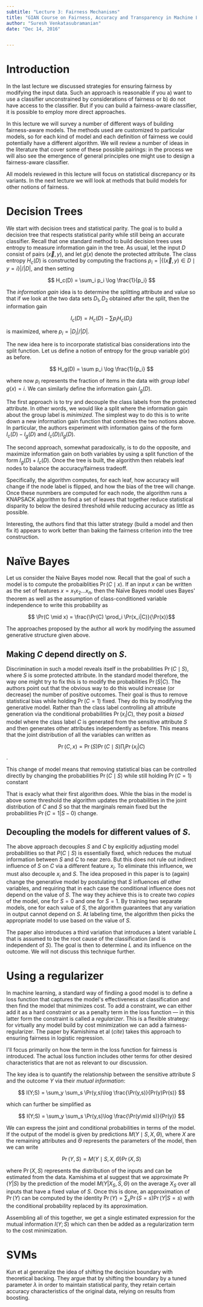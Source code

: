 ```yaml
---
subtitle: "Lecture 3: Fairness Mechanisms"
title: "GIAN Course on Fairness, Accuracy and Transparency in Machine Learning"
author: "Suresh Venkatasubramanian"
date: "Dec 14, 2016"


---
```


# Introduction

In the last lecture we discussed strategies for ensuring fairness by modifying the input data. Such an approach is reasonable if you a) want to use a classifier unconstrained by considerations of fairness or b) do not have access to the classifier. But if you can build a fairness-aware classifier, it is possible to employ more direct approaches. 

In this lecture we will survey a number of different ways of building fairness-aware models. The methods used are customized to particular models, so for each kind of model and each definition of fairness we could potentially have a different algorithm. We will review a number of ideas in the literature that cover some of these possible pairings: in the process we will also see the emergence of general principles one might use to design a fairness-aware classifier. 

All models reviewed in this lecture will focus on statistical discrepancy or its variants. In the next lecture we will look at methods that build models for other notions of fairness. 

# Decision Trees

We start with decision trees and statistical parity. The goal is to build a decision tree that respects statistical parity while still being an accurate classifier. Recall that one standard method to build decision trees uses entropy to measure information gain in the tree. As usual, let the input $D$ consist of pairs $(\vec{x}, y)$, and let $g(x)$ denote the protected attribute. The class entropy $H_c(D)$ is constructed by computing the fractions $p_i = |\{ (\vec{x}, y) \in D\mid  y = i\} |/|D|$, and then setting 

$$ H_c(D) = \sum_i p_i  \log \frac{1}{p_i} $$

The *information gain* idea is to determine the splitting attribute and value so that  if we look at the two data sets $D_1, D_2$ obtained after the split, then the information gain 

$$ I_c(D) = H_c(D) - \sum p_i H_c(D_i)$$ 

is maximized, where $p_i = |D_i|/|D|$. 

The new idea here is to incorporate statistical bias considerations into the split function.  Let us define a notion of entropy for the group variable $g(x)$ as before. 

$$ H_g(D) = \sum p_i \log \frac{1}{p_i} $$

where now $p_i$ represents the fraction of items in the data with *group label* $g(x) = i$. We can similarly define the information gain $I_g(D)$. 

The first approach is to try and decouple the class labels from the protected attribute. In other words, we would like a split where the information gain about the group label is *minimized*. The simplest way to do this is to write down a new information gain function that combines the two notions above. In particular, the authors experiment with information gains of the form $I_c(D) - I_g(D)$ and $I_c(D)/I_g(D)$. 

The second approach, somewhat paradoxically, is to do the opposite, and maximize information gain on both variables by using a split function of the form $I_g(D) + I_c(D)$. Once the tree is built, the algorithm then relabels leaf nodes to balance the accuracy/fairness tradeoff. 

Specifically, the algorithm computes, for each leaf, how accuracy will change if the node label is flipped, and how the bias of the tree will change. Once these nunmbers are computed for each node, the algorithm runs a KNAPSACK algorithm to find a set of leaves that together reduce statistical disparity to below the desired threshold while reducing accuracy as little as possible. 

Interesting, the authors find that this latter strategy (build a model and then fix it) appears to work better than baking the fairness criterion into the tree construction. 

# Naïve Bayes

Let us consider the Naïve Bayes model now. Recall that the goal of such a model is to compute the probaiblities $\Pr(C \mid x)$. If an input $x$ can be written as the set of features $x = x_1x_2\ldots x_n$, then the Naïve Bayes model uses Bayes' theorem as well as the assumption of class-conditioned variable independence to write this probability as 

$$ \Pr(C \mid x) = \frac{\Pr(C) \prod_i \Pr(x_i|C)}{\Pr(x)}$$

The approaches proposed by the author all work by modifying the assumed generative structure given above. 

## Making $C$ depend directly on $S$. 

Discrimination in such a model reveals itself in the probabilities $\Pr(C \mid S)$, where $S$ is some protected attribute. In the standard model therefore, the way one might try to fix this is to modify the probabilities $\Pr(S |C)$. The authors point out that the obvious way to do this would increase (or decrease) the number of positive outcomes. Their goal is thus to remove statistical bias while holding $\Pr(C = 1)$ fixed. They do this by modifying the generative model. Rather than the class label controlling all attribute generation via the conditional probabilities $\Pr(x_i|C)$, they posit a *biased* model where the class label $C$ is generated from the sensitive attribute $S$ and then generates other attributes independently as before. This means that the joint distribution of all the variables can written as 

$$ \Pr(C, x) = \Pr(S) \Pr(C\mid S) \prod_i \Pr(x_i|C)$$. 

This change of model means that removing statistical bias can be controlled directly by changing the probabilities $\Pr(C\mid S)$ while still holding $\Pr(C = 1)$ constant

[^1]: This boils down to changing entries in the $2\times 2$ table of values for the joint distribution of $C$ and $S$ so that the marginal probabilities remain the same. 

That is exacly what their first algorithm does. Whle the bias in the model is above some threshold the algorithm updates the probabilities in the joint distribution of $C$ and $S$ so that the marginals remain fixed but the probabilities $\Pr(C = 1|S - 0)$ change. 

## Decoupling the models for different values of $S$. 

The above approach decouples $S$ and $C$ by explicitly adjusting model probabilities so that $P(C\mid S)$ is essentially fixed, which reduces the mutual information between $S$ and $C$ to near zero. But this does not rule out indirect influence of $S$ on $C$ via a different feature $x_i$. To eliminate this influence, we must also decouple $x_i$ and $S$. The idea proposed in this paper is to (again) change the generative model by postulating that $S$ influences *all* other variables, and requiring that in each case the conditional influence does not depend on the value of $S$. The way they achieve this is to create two *copies* of the model, one for $S = 0$ and one for $S=1$. By training two separate models, one for each value of $S$, the algorithm guarantees that any variation in output cannot depend on $S$. At labeling time, the algorithm then picks the appropriate model to use based on the value of $S$. 

The paper also introduces a third variation that introduces a latent variable $L$ that is assumed to be the root cause of the classification (and is independent of $S$). The goal is then to determine $L$ and its influence on the outcome. We will not discuss this technique further. 

# Using a regularizer

In machine learning, a standard way of findiing a good model is to define a loss function that captures the model's effectiveness at classification and then find the model that minimizes cost. To add a constraint, we can either add it as a hard constraint or as a penalty term in the loss function — in this latter form the constraint is called a *regularizer*. This is a flexible strategy: for virtually any model build by cost minimization we can add a fairness-regularizer. The paper by Kamishima et al (*cite*) takes this approach to ensuring fairness in logistic regression. 

I'll focus primarily on how the term in the loss function for fairness is introduced. The actual loss function includes other terms for other desired characteristics that are not as relevant to our discussion. 

The key idea is to quantify the relationship between the sensitive attribute $S$ and the outcome $Y$ via their *mutual information*:

$$ I(Y;S) = \sum_y \sum_s \Pr(y,s)\log \frac{\Pr(y,s)}{Pr(y)Pr(s)} $$

which can further be simplified as 

$$ I(Y;S) = \sum_y \sum_s \Pr(y,s)\log \frac{\Pr(y\mid s)}{Pr(y)} $$

We can express the joint and conditional probabilities in terms of the model. If the output of the model is given by predictions $M(Y \mid S, X, \Theta)$, where $X$ are the remaining attributes and $\Theta$ represents the parameters of the model, then we can write

$$ \Pr(Y, S) = M(Y \mid S, X, \Theta) \Pr(X, S)$$

where $\Pr(X, S)$ represents the distribution of the inputs and can be estimated from the data. Kamishima et al suggest  that we approximate $\Pr(Y |S)$ by the prediction of the model $M(Y|X_S, S, \Theta)$ on the average $X_S$ over all inputs that have a fixed value of $S$. Once this is done, an approximation of $\Pr(Y)$ can be computed by the identity $\Pr(Y) = \sum_s \Pr(S = s) \Pr(Y | S = s)$ with the conditional probability replaced by its approximation. 

Assembling all of this together, we get a single estimated expression for the mutual information $I(Y;S)$ which can then be added as a regularization term to the cost minimization. 

# SVMs

Kun et al generalize the idea of shifting the decision boundary with theoretical backing. They argue that by shifting the boundary by a tuned parameter $\lambda$ in order to maintain statistical parity, they retain certain accuracy characteristics of the original data, relying on results from boosting. 